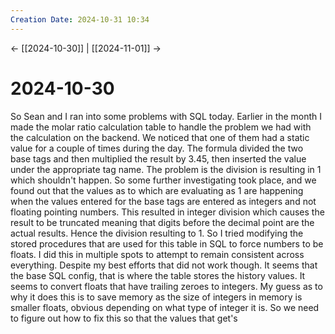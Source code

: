 ```yaml
---
Creation Date: 2024-10-31 10:34
---
```


<- [[2024-10-30]] | [[2024-11-01]]  ->

# 2024-10-30
So Sean and I ran into some problems with SQL today. Earlier in the month I made the molar ratio calculation table to handle the problem we had with the calculation on the backend. We noticed that one of them had a static value for a couple of times during the day. The formula divided the two base tags and then multiplied the result by 3.45, then inserted the value under the appropriate tag name. The problem is the division is resulting in 1 which shouldn't happen. So some further investigating took place, and we found out that the values as to which are evaluating as 1 are happening when the values entered for the base tags are entered as integers and not floating pointing numbers. This resulted in integer division which causes the result to be truncated meaning that digits before the decimal point are the actual results. Hence the division resulting to 1. So I tried modifying the stored procedures that are used for this table in SQL to force numbers to be floats. I did this in multiple spots to attempt to remain consistent across everything. Despite my best efforts that did not work though. It seems that the base SQL config, that is where the table stores the history values. It seems to convert floats that have trailing zeroes to integers. My guess as to why it does this is to save memory as the size of integers in memory is smaller floats, obvious depending on what type of integer it is. So we need to figure out how to fix this so that the values that get's